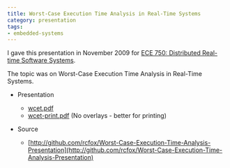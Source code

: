 ```yaml
---
title: Worst-Case Execution Time Analysis in Real-Time Systems
category: presentation
tags:
- embedded-systems
---
```


I gave this presentation in November 2009 for [ECE 750: Distributed Real-time Software Systems](http://www.ece.uwaterloo.ca/Graduate/Courses/F09/ece750t22.pdf). 

The topic was on Worst-Case Execution Time Analysis in Real-Time Systems.

* Presentation
  * [wcet.pdf](http://github.com/downloads/rcfox/Worst-Case-Execution-Time-Analysis-Presentation/wcet.pdf)
  * [wcet-print.pdf](http://github.com/downloads/rcfox/Worst-Case-Execution-Time-Analysis-Presentation/wcet-print.pdf) (No overlays - better for printing)

* Source

  * [http://github.com/rcfox/Worst-Case-Execution-Time-Analysis-Presentation](http://github.com/rcfox/Worst-Case-Execution-Time-Analysis-Presentation)
